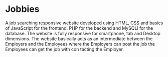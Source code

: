 # Jobbies
A job searching responsive website developed using HTML, CSS and basics of JavaScript for the frontend. PHP for the backend and MySQLi for the database.
The website is fully responsive for smartphone, tab and Desktop dimensions.
The website basically acts as an intermediate between the Employers and the Employees where the Employers can post the job the Employees can get the job with con
tacting the Employer.
